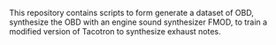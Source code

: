 This repository contains scripts to form generate a dataset of OBD, synthesize the OBD with an engine sound synthesizer FMOD,  to train a modified version of Tacotron to synthesize exhaust notes.

